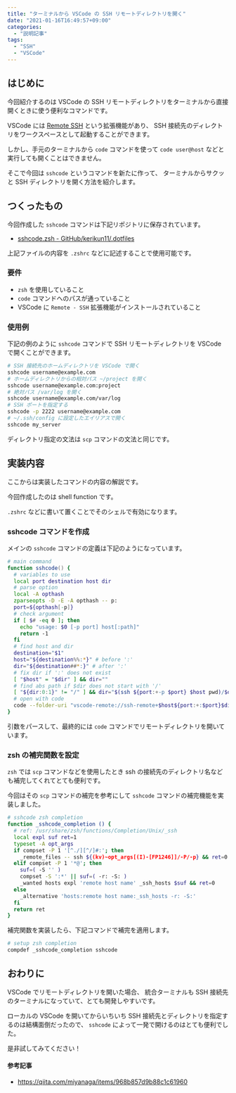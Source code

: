 ```yaml
---
title: "ターミナルから VSCode の SSH リモートディレクトリを開く"
date: "2021-01-16T16:49:57+09:00"
categories:
  - "説明記事"
tags:
  - "SSH"
  - "VSCode"
---
```


## はじめに

今回紹介するのは VSCode の SSH リモートディレクトリをターミナルから直接開くときに使う便利なコマンドです。

VSCode には [Remote SSH](https://code.visualstudio.com/docs/remote/ssh) という拡張機能があり、
SSH 接続先のディレクトリをワークスペースとして起動することができます。

しかし、手元のターミナルから `code` コマンドを使って `code user@host` などと実行しても開くことはできません。

そこで今回は `sshcode` というコマンドを新たに作って、
ターミナルからサクッと SSH ディレクトリを開く方法を紹介します。

<!--more-->

## つくったもの

今回作成した `sshcode` コマンドは下記リポジトリに保存されています。

- [sshcode.zsh - GitHub/kerikun11/.dotfiles](https://github.com/kerikun11/.dotfiles/blob/master/tools/zsh/sshcode.zsh)

上記ファイルの内容を `.zshrc` などに記述することで使用可能です。

### 要件

- `zsh` を使用していること
- `code` コマンドへのパスが通っていること
- VSCode に `Remote - SSH` 拡張機能がインストールされていること

### 使用例

下記の例のように `sshcode` コマンドで SSH リモートディレクトリを VSCode で開くことができます。

```sh
# SSH 接続先のホームディレクトリを VSCode で開く
sshcode username@example.com
# ホームディレクトリからの相対パス ~/project を開く
sshcode username@example.com:project
# 絶対パス /var/log を開く
sshcode username@example.com/var/log
# SSH ポートを指定する
sshcode -p 2222 username@example.com
# ~/.ssh/config に設定したエイリアスで開く
sshcode my_server
```

ディレクトリ指定の文法は `scp` コマンドの文法と同じです。

## 実装内容

ここからは実装したコマンドの内容の解説です。

今回作成したのは shell function です。

`.zshrc` などに書いて置くことでそのシェルで有効になります。

### sshcode コマンドを作成

メインの `sshcode` コマンドの定義は下記のようになっています。

```zsh
# main command
function sshcode() {
  # variables to use
  local port destination host dir
  # parse option
  local -A opthash
  zparseopts -D -E -A opthash -- p:
  port=${opthash[-p]}
  # check argument
  if [ $# -eq 0 ]; then
    echo "usage: $0 [-p port] host[:path]"
    return -1
  fi
  # find host and dir
  destination="$1"
  host="${destination%%:*}" # before ':'
  dir="${destination##*:}" # after ':'
  # fix dir if ':' does not exist
  [ "$host" = "$dir" ] && dir=""
  # find abs path if $dir does not start with '/'
  [ "${dir:0:1}" != "/" ] && dir="$(ssh ${port:+-p $port} $host pwd)/$dir"
  # open with code
  code --folder-uri "vscode-remote://ssh-remote+$host${port:+:$port}$dir"
}
```

引数をパースして、最終的には `code` コマンドでリモートディレクトリを開いています。

### zsh の補完関数を設定

`zsh` では `scp` コマンドなどを使用したとき ssh の接続先のディレクトリ名なども補完してくれてとても便利です。

今回はその `scp` コマンドの補完を参考にして `sshcode` コマンドの補完機能を実装しました。

```sh
# sshcode zsh completion
function _sshcode_completion () {
  # ref: /usr/share/zsh/functions/Completion/Unix/_ssh
  local expl suf ret=1
  typeset -A opt_args
  if compset -P 1 '[^./][^/]#:'; then
    _remote_files -- ssh ${(kv)~opt_args[(I)-[FP1246]]/-P/-p} && ret=0
  elif compset -P 1 '*@'; then
    suf=( -S '' )
    compset -S ':*' || suf=( -r: -S: )
    _wanted hosts expl 'remote host name' _ssh_hosts $suf && ret=0
  else
    _alternative 'hosts:remote host name:_ssh_hosts -r: -S:'
  fi
  return ret
}
```

補完関数を実装したら、下記コマンドで補完を適用します。

```sh
# setup zsh completion
compdef _sshcode_completion sshcode
```

## おわりに

VSCode でリモートディレクトリを開いた場合、
統合ターミナルも SSH 接続先のターミナルになっていて、とても開発しやすいです。

ローカルの VSCode を開いてからいちいち SSH 接続先とディレクトリを指定するのは結構面倒だったので、
`sshcode` によって一発で開けるのはとても便利でした。

是非試してみてください！

#### 参考記事

- https://qiita.com/miyanaga/items/968b857d9b88c1c61960
